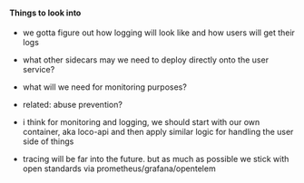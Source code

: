 #### Things to look into

- we gotta figure out how logging will look like and how users will get their logs
- what other sidecars may we need to deploy directly onto the user service?
- what will we need for monitoring purposes?
- related: abuse prevention?

- i think for monitoring and logging, we should start with our own container, aka loco-api
  and then apply similar logic for handling the user side of things

- tracing will be far into the future. but as much as possible we stick with open standards via prometheus/grafana/opentelem
